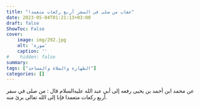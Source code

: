 ```yaml
---
title: "عقاب من صلى في السفر أربع ركعات متعمدا"
date: 2023-05-04T01:21:13+03:00
draft: false
ShowToc: False
cover:
    image: img/292.jpg
    alt: 'صورة'
    caption: ''
#    hidden: false
summary: 
tags: ["الطهارة والصلاة والمساجد"]
categories: []
---
```

عن محمد
ابن أحمد بن يحيى رفعه إلى أبي عبد الله عليه‌السلام قال : من صلى في سفر
أربع ركعات متعمدا فإنا إلى الله تعالى برئ منه.
